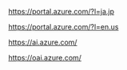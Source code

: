 https://portal.azure.com/?l=ja.jp

https://portal.azure.com/?l=en.us

https://ai.azure.com/

https://oai.azure.com/
